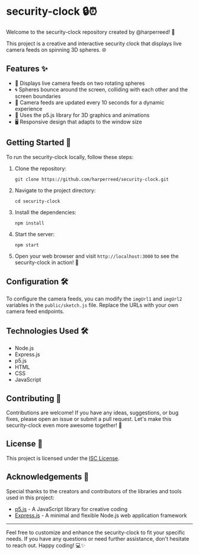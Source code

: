 # security-clock 🔒⏰

Welcome to the security-clock repository created by @harperreed! 🎉

This project is a creative and interactive security clock that displays live camera feeds on spinning 3D spheres. 🌐

## Features ✨

- 🎥 Displays live camera feeds on two rotating spheres
- 🌀 Spheres bounce around the screen, colliding with each other and the screen boundaries
- 🔄 Camera feeds are updated every 10 seconds for a dynamic experience
- 🎨 Uses the p5.js library for 3D graphics and animations
- 🖥️ Responsive design that adapts to the window size

## Getting Started 🚀

To run the security-clock locally, follow these steps:

1. Clone the repository:
   ```
   git clone https://github.com/harperreed/security-clock.git
   ```

2. Navigate to the project directory:
   ```
   cd security-clock
   ```

3. Install the dependencies:
   ```
   npm install
   ```

4. Start the server:
   ```
   npm start
   ```

5. Open your web browser and visit `http://localhost:3000` to see the security-clock in action! 🎉

## Configuration 🛠️

To configure the camera feeds, you can modify the `imgUrl1` and `imgUrl2` variables in the `public/sketch.js` file. Replace the URLs with your own camera feed endpoints.

## Technologies Used 🛠️

- Node.js
- Express.js
- p5.js
- HTML
- CSS
- JavaScript

## Contributing 🤝

Contributions are welcome! If you have any ideas, suggestions, or bug fixes, please open an issue or submit a pull request. Let's make this security-clock even more awesome together! 🌟

## License 📄

This project is licensed under the [ISC License](LICENSE).

## Acknowledgements 🙏

Special thanks to the creators and contributors of the libraries and tools used in this project:

- [p5.js](https://p5js.org/) - A JavaScript library for creative coding
- [Express.js](https://expressjs.com/) - A minimal and flexible Node.js web application framework

---

Feel free to customize and enhance the security-clock to fit your specific needs. If you have any questions or need further assistance, don't hesitate to reach out. Happy coding! 💻✨
